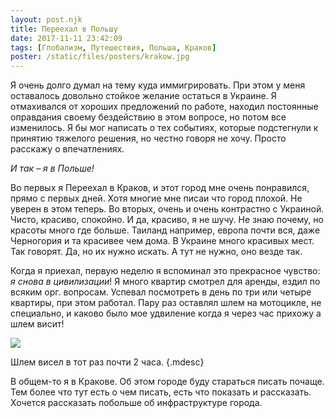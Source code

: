 ```yaml
---
layout: post.njk
title: Переехал в Польшу
date: 2017-11-11 23:42:09
tags: [Глобализм, Путешествия, Польша, Краков]
poster: /static/files/posters/krakow.jpg
---
```


Я очень долго думал на тему куда иммигрировать. При этом у меня оставалось довольно стойкое желание остаться в Украине. Я отмахивался от хороших предложений по работе, находил постоянные оправдания своему бездействию в этом вопросе, но потом все изменилось. Я бы мог написать о тех событиях, которые подстегнули к принятию тяжелого решения, но честно говоря не хочу. Просто расскажу о впечатлениях.

*И так – я в Польше!*

Во первых я Переехал в Краков, и этот город мне очень понравился, прямо с первых дней. Хотя многие мне писаи что город плохой. Не уверен в этом теперь. Во вторых, очень и очень контрастно с Украиной. Чисто, красиво, спокойно. И да, красиво, я не шучу. Не знаю почему, но красоты много где больше. Таиланд например, европа почти вся, даже Черногория и та красивее чем дома. В Украине много красивых мест. Так говорят. Да, но их нужно искать. А тут не нужно, оно везде так.

Когда я приехал, первую неделю я вспоминал это прекрасное чувство: *я снова в цивилизации*! Я много квартир смотрел для аренды, ездил по всяким орг. вопросам. Успевал посмотреть в день по три или четыре квартиры, при этом работал. Пару раз оставлял шлем на мотоцикле, не специально, и каково было мое удвиление когда я через час прихожу а шлем висит!

![](/static/files//articles/helmetstay.jpg)

Шлем висел в тот раз почти 2 часа.
{.mdesc}

В общем-то я в Кракове. Об этом городе буду стараться писать почаще. Тем более что тут есть о чем писать, есть что показать и рассказать. Хочется рассказать побольше об инфраструктуре города.
